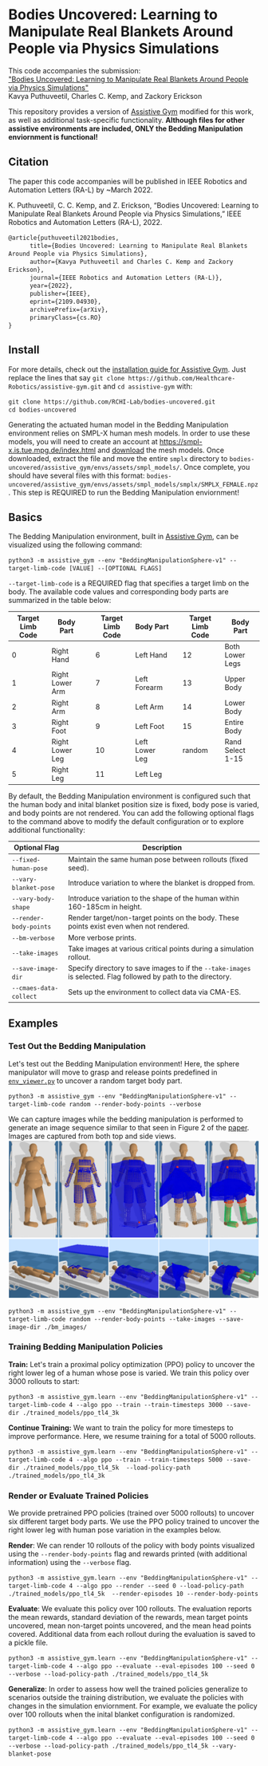 # Bodies Uncovered: Learning to Manipulate Real Blankets Around People via Physics Simulations

This code accompanies the submission:  
["Bodies Uncovered: Learning to Manipulate Real Blankets Around People via Physics Simulations"](https://arxiv.org/abs/2109.04930)  
Kavya Puthuveetil, Charles C. Kemp, and Zackory Erickson

This repository provides a version of [Assistive Gym](https://github.com/Healthcare-Robotics/assistive-gym) modified for this work, as well as additional task-specific functionality. **Although files for other assistive environments are included, ONLY the Bedding Manipulation enviornment is functional!**

## Citation
The paper this code accompanies will be published in IEEE Robotics and Automation Letters (RA-L) by ~March 2022.

K. Puthuveetil, C. C. Kemp, and Z. Erickson, “Bodies Uncovered: Learning to Manipulate Real Blankets Around People via Physics Simulations,” IEEE Robotics and Automation Letters (RA-L), 2022.
```
@article{puthuveetil2021bodies,
      title={Bodies Uncovered: Learning to Manipulate Real Blankets Around People via Physics Simulations}, 
      author={Kavya Puthuveetil and Charles C. Kemp and Zackory Erickson},
      journal={IEEE Robotics and Automation Letters (RA-L)},
      year={2022},
      publisher={IEEE},
      eprint={2109.04930},
      archivePrefix={arXiv},
      primaryClass={cs.RO}
}
```
## Install
For more details, check out the [installation guide for Assistive Gym](https://github.com/Healthcare-Robotics/assistive-gym/wiki/1.-Install). Just replace the lines that say `git clone https://github.com/Healthcare-Robotics/assistive-gym.git` and `cd assistive-gym` with:
```
git clone https://github.com/RCHI-Lab/bodies-uncovered.git
cd bodies-uncovered
```
Generating the actuated human model in the Bedding Manipulation environment relies on SMPL-X human mesh models. In order to use these models, you will need to create an account at https://smpl-x.is.tue.mpg.de/index.html and [download](https://smpl-x.is.tue.mpg.de/download.php) the mesh models. Once downloaded, extract the file and move the entire `smplx` directory to `bodies-uncovered/assistive_gym/envs/assets/smpl_models/`. Once complete, you should have several files with this format: `bodies-uncovered/assistive_gym/envs/assets/smpl_models/smplx/SMPLX_FEMALE.npz`. This step is REQUIRED to run the Bedding Manipulation enviornment!

## Basics
The Bedding Manipulation environment, built in [Assistive Gym](https://github.com/Healthcare-Robotics/assistive-gym), can be visualized using the following command:
```
python3 -m assistive_gym --env "BeddingManipulationSphere-v1" --target-limb-code [VALUE] --[OPTIONAL FLAGS]
```

`--target-limb-code` is a REQUIRED flag that specifies a target limb on the body. The available code values and corresponding body parts are summarized in the table below:

| Target Limb Code | Body Part       | | Target Limb Code | Body Part      | | Target Limb Code | Body Part        |
| ---------------- | --------------- |-| ---------------- | -------------- |-| ---------------- | ---------------- |
| 0                | Right Hand      | | 6                | Left Hand      | | 12               | Both Lower Legs  |
| 1                | Right Lower Arm | | 7                | Left Forearm   | | 13               | Upper Body       |
| 2                | Right Arm       | | 8                | Left Arm       | | 14               | Lower Body       |
| 3                | Right Foot      | | 9                | Left Foot      | | 15               | Entire Body      |
| 4                | Right Lower Leg | | 10               | Left Lower Leg | | random           | Rand Select 1-15 |
| 5                | Right Leg       | | 11               | Left Leg       |

By default, the Bedding Manipulation environment is configured such that the human body and inital blanket position size is fixed, body pose is varied, and body points are not rendered. You can add the following optional flags to the command above to modify the default configuration or to explore additional functionality:

| Optional Flag          | Description                                                                                                     |
| ---------------------- | --------------------------------------------------------------------------------------------------------------- |
| `--fixed-human-pose`   | Maintain the same human pose between rollouts (fixed seed).                                                     |
| `--vary-blanket-pose`  | Introduce variation to where the blanket is dropped from.                                                       |
| `--vary-body-shape`    | Introduce variation to the shape of the human within 160-185cm in height.                                       |
| `--render-body-points` | Render target/non-target points on the body. These points exist even when not rendered.                         |
| `--bm-verbose`         | More verbose prints.                                                                                            |
| `--take-images`        | Take images at various critical points during a simulation rollout.                                             |
| `--save-image-dir`     | Specify directory to save images to if the `--take-images` is selected. Flag followed by path to the directory. |
| `--cmaes-data-collect` | Sets up the environment to collect data via CMA-ES.                                                             |





## Examples
### Test Out the Bedding Manipulation 
Let's test out the Bedding Manipulation environment! Here, the sphere manipulator will move to grasp and release points predefined in [`env_viewer.py`](https://github.com/Zackory/assistive-gym-fem/blob/33b88e14679935299042545b807b44e8dc2d43f5/assistive_gym/env_viewer.py#L28) to uncover a random target body part.
```
python3 -m assistive_gym --env "BeddingManipulationSphere-v1" --target-limb-code random --render-body-points --verbose
```
We can capture images while the bedding manipulation is performed to generate an image sequence similar to that seen in Figure 2 of the [paper](https://arxiv.org/abs/2109.04930). Images are captured from both top and side views.
![BM Image Sequence](images/simenv_fig2.png "BM Image Sequence")
```
python3 -m assistive_gym --env "BeddingManipulationSphere-v1" --target-limb-code random --render-body-points --take-images --save-image-dir ./bm_images/
```

### Training Bedding Manipulation Policies
**Train:** Let's train a proximal policy optimization (PPO) policy to uncover the right lower leg of a human whose pose is varied. We train this policy over 3000 rollouts to start:
```
python3 -m assistive_gym.learn --env "BeddingManipulationSphere-v1" --target-limb-code 4 --algo ppo --train --train-timesteps 3000 --save-dir ./trained_models/ppo_tl4_3k 
```
**Continue Training:** We want to train the policy for more timesteps to improve performance. Here, we resume training for a total of 5000 rollouts.
```
python3 -m assistive_gym.learn --env "BeddingManipulationSphere-v1" --target-limb-code 4 --algo ppo --train --train-timesteps 5000 --save-dir ./trained_models/ppo_tl4_5k  --load-policy-path ./trained_models/ppo_tl4_3k
```

### Render or Evaluate Trained Policies
We provide pretrained PPO policies (trained over 5000 rollouts) to uncover six different target body parts. We use the PPO policy trained to uncover the right lower leg with human pose variation in the examples below.

**Render**: We can render 10 rollouts of the policy with body points visualized using the `--render-body-points` flag and rewards printed (with additional information) using the `--verbose` flag.
```
python3 -m assistive_gym.learn --env "BeddingManipulationSphere-v1" --target-limb-code 4 --algo ppo --render --seed 0 --load-policy-path ./trained_models/ppo_tl4_5k  --render-episodes 10 --render-body-points
```
**Evaluate**: We evaluate this policy over 100 rollouts. The evaluation reports the mean rewards, standard deviation of the rewards, mean target points uncovered, mean non-target points uncovered, and the mean head points covered. Additional data from each rollout during the evaluation is saved to a pickle file.
```
python3 -m assistive_gym.learn --env "BeddingManipulationSphere-v1" --target-limb-code 4 --algo ppo --evaluate --eval-episodes 100 --seed 0 --verbose --load-policy-path ./trained_models/ppo_tl4_5k
```
**Generalize**: In order to assess how well the trained policies generalize to scenarios outside the training distribution, we evaluate the policies with changes in the simulation enviornment. For example, we evaluate the policy over 100 rollouts when the inital blanket configuration is randomized.
```
python3 -m assistive_gym.learn --env "BeddingManipulationSphere-v1" --target-limb-code 4 --algo ppo --evaluate --eval-episodes 100 --seed 0 --verbose --load-policy-path ./trained_models/ppo_tl4_5k --vary-blanket-pose
```
